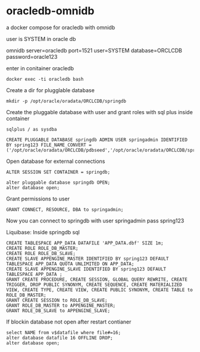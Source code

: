 # oracledb-omnidb
a docker compose for oracledb with omnidb

user is SYSTEM in oracle db

omnidb server=oracledb port=1521 user=SYSTEM database=ORCLCDB 
password=oracle123


enter in conitainer oracledb

```
docker exec -ti oracledb bash
```

Create a dir for plugglable database
```
mkdir -p /opt/oracle/oradata/ORCLCDB/springdb
```

Create the pluggable database with user and grant roles with sql plus inside container
```
sqlplus / as sysdba

CREATE PLUGGABLE DATABASE springdb ADMIN USER springadmin IDENTIFIED BY spring123 FILE_NAME_CONVERT = ('/opt/oracle/oradata/ORCLCDB/pdbseed','/opt/oracle/oradata/ORCLCDB/springdb');
```

Open database for external connections

```
ALTER SESSION SET CONTAINER = springdb;

alter pluggable database springdb OPEN;
alter database open;
```

Grant permissions to user
```
GRANT CONNECT, RESOURCE, DBA to springadmin;
```

Now you can connect to springdb with user springadmin pass spring123

Liquibase:
Inside springdb sql
```
CREATE TABLESPACE APP_DATA DATAFILE 'APP_DATA.dbf' SIZE 1m;
CREATE ROLE ROLE_DB_MASTER;
CREATE ROLE ROLE_DB_SLAVE;
CREATE SLAVE APPENGINE_MASTER IDENTIFIED BY spring123 DEFAULT TABLESPACE APP_DATA QUOTA UNLIMITED ON APP_DATA;
CREATE SLAVE APPENGINE_SLAVE IDENTIFIED BY spring123 DEFAULT TABLESPACE APP_DATA ;
GRANT CREATE PROCEDURE, CREATE SESSION, GLOBAL QUERY REWRITE, CREATE TRIGGER, DROP PUBLIC SYNONYM, CREATE SEQUENCE, CREATE MATERIALIZED VIEW, CREATE TYPE, CREATE VIEW, CREATE PUBLIC SYNONYM, CREATE TABLE to ROLE_DB_MASTER;
GRANT CREATE SESSION to ROLE_DB_SLAVE;
GRANT ROLE_DB_MASTER to APPENGINE_MASTER;
GRANT ROLE_DB_SLAVE to APPENGINE_SLAVE;
```
If blockin database not open after restart contianer
```
select NAME from v$datafile where file#=16;
alter database datafile 16 OFFLINE DROP;
alter database open;
```
